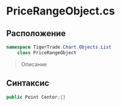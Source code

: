 
# PriceRangeObject.cs
## Расположение
```csharp
namespace TigerTrade.Chart.Objects.List  
    class PriceRangeObject
```

> Описание

## Синтаксис
```csharp
public Point Center;{}
```
